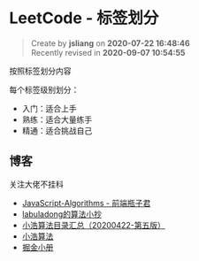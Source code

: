 LeetCode - 标签划分
===

> Create by **jsliang** on **2020-07-22 16:48:46**  
> Recently revised in **2020-09-07 10:54:55**

按照标签划分内容

每个标签级别划分：

* 入门：适合上手
* 熟练：适合大量练手
* 精通：适合挑战自己

## 博客

关注大佬不挂科

* [JavaScript-Algorithms - 前端瓶子君](https://github.com/sisterAn/JavaScript-Algorithms)
* [labuladong的算法小抄](https://labuladong.gitbook.io/algo/)
* [小浩算法目录汇总（20200422-第五版）](https://mp.weixin.qq.com/s/3eJNKDTZ5y5icMnfv9Is_w)
* [小浩算法](https://www.geekxh.com/)
* [掘金小册](https://juejin.im/book/6844733800300150797/section/6844733800283373575)